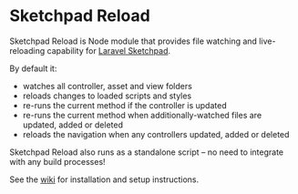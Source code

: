 # Sketchpad Reload

Sketchpad Reload is Node module that provides file watching and live-reloading capability for [Laravel Sketchpad](https://github.com/davestewart/laravel-sketchpad).

By default it:

- watches all controller, asset and view folders
- reloads changes to loaded scripts and styles
- re-runs the current method if the controller is updated
- re-runs the current method when additionally-watched files are updated, added or deleted
- reloads the navigation when any controllers updated, added or deleted

Sketchpad Reload also runs as a standalone script – no need to integrate with any build processes!


See the [wiki](https://github.com/davestewart/laravel-sketchpad-reload/wiki) for installation and setup instructions.

